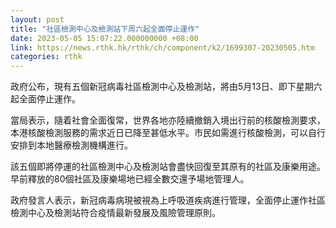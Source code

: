 ```yaml
---
layout: post
title: "​社區檢測中心及檢測站下周六起全面停止運作"
date: 2023-05-05 15:07:22.000000000 +08:00
link: https://news.rthk.hk/rthk/ch/component/k2/1699307-20230505.htm
categories: rthk
---
```


政府公布，現有五個新冠病毒社區檢測中心及檢測站，將由5月13日、即下星期六起全面停止運作。
 
當局表示，隨着社會全面復常，世界各地亦陸續撤銷入境出行前的核酸檢測要求，本港核酸檢測服務的需求近日已降至甚低水平。市民如需進行核酸檢測，可以自行安排到本地醫療檢測機構進行。

該五個即將停運的社區檢測中心及檢測站會盡快回復至其原有的社區及康樂用途。早前釋放的80個社區及康樂場地已經全數交還予場地管理人。

政府發言人表示，新冠病毒病現被視為上呼吸道疾病進行管理，全面停止運作社區檢測中心及檢測站符合疫情最新發展及風險管理原則。
